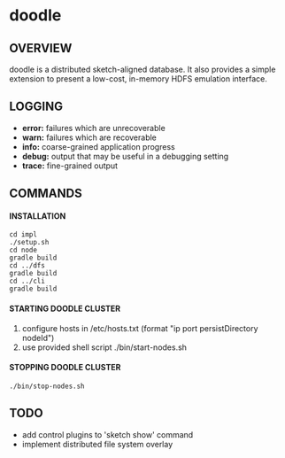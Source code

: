 # doodle
## OVERVIEW
doodle is a distributed sketch-aligned database. It also provides a simple extension to present a low-cost, in-memory HDFS emulation interface.

## LOGGING
- __error:__ failures which are unrecoverable
- __warn:__ failures which are recoverable
- __info:__ coarse-grained application progress
- __debug:__ output that may be useful in a debugging setting
- __trace:__ fine-grained output

## COMMANDS
#### INSTALLATION
    cd impl
    ./setup.sh
    cd node
    gradle build
    cd ../dfs
    gradle build
    cd ../cli
    gradle build

#### STARTING DOODLE CLUSTER
1. configure hosts in /etc/hosts.txt (format "ip port persistDirectory nodeId")
2. use provided shell script
    ./bin/start-nodes.sh

#### STOPPING DOODLE CLUSTER
    ./bin/stop-nodes.sh

## TODO
- add control plugins to 'sketch show' command
- implement distributed file system overlay
